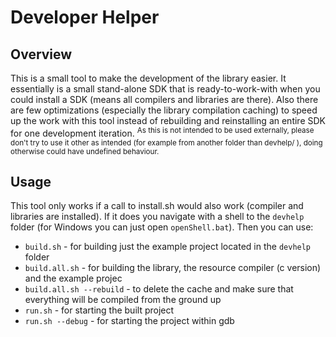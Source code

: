 # Developer Helper

## Overview
This is a small tool to make the development of the library easier. It essentially is a small stand-alone SDK that is ready-to-work-with when you could install a SDK (means all compilers and libraries are there). Also there are few optimizations (especially the library compilation caching) to speed up the work with this tool instead of rebuilding and reinstalling an entire SDK for one development iteration.
<sup>As this is not intended to be used externally, please don't try to use it other as intended (for example from another folder than devhelp/ ), doing otherwise could have undefined behaviour.</sup>

## Usage
This tool only works if a call to install.sh would also work (compiler and libraries are installed). If it does you navigate with a shell to the `devhelp` folder (for Windows you can just open `openShell.bat`). Then you can use:

* `build.sh` - for building just the example project located in the `devhelp` folder
* `build.all.sh` - for building the library, the resource compiler (c version) and the example projec
* `build.all.sh --rebuild` - to delete the cache and make sure that everything will be compiled from the ground up
* `run.sh` - for starting the built project 
* `run.sh --debug` - for starting the project within gdb
